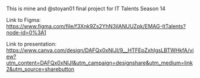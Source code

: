 This is mine and @stoyan01 final project for IT Talents Season 14

Link to Figma: https://www.figma.com/file/f3Xnk9Zs2YhN3jlANUUZpk/EMAG-ItTalents?node-id=0%3A1

Link to presentation: https://www.canva.com/design/DAFQx0xNIJI/9__HTFEpZxhIgsLBTWHkfA/view?utm_content=DAFQx0xNIJI&utm_campaign=designshare&utm_medium=link2&utm_source=sharebutton
